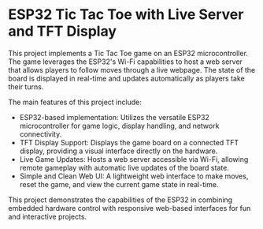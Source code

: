 <h1>ESP32 Tic Tac Toe with Live Server and TFT Display</h1>

This project implements a Tic Tac Toe game on an ESP32 microcontroller. The game leverages the ESP32's Wi-Fi capabilities to host a web server that allows players to follow moves through a live webpage. The state of the board is displayed in real-time and updates automatically as players take their turns.

The main features of this project include:

- ESP32-based implementation: Utilizes the versatile ESP32 microcontroller for game logic, display handling, and network connectivity.
- TFT Display Support: Displays the game board on a connected TFT display, providing a visual interface directly on the hardware.
- Live Game Updates: Hosts a web server accessible via Wi-Fi, allowing remote gameplay with automatic live updates of the board state.
- Simple and Clean Web UI: A lightweight web interface to make moves, reset the game, and view the current game state in real-time.

This project demonstrates the capabilities of the ESP32 in combining embedded hardware control with responsive web-based interfaces for fun and interactive projects.

